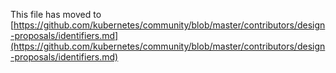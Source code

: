 This file has moved to [https://github.com/kubernetes/community/blob/master/contributors/design-proposals/identifiers.md](https://github.com/kubernetes/community/blob/master/contributors/design-proposals/identifiers.md)
